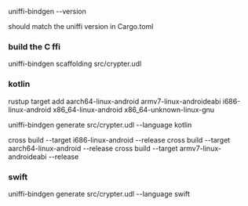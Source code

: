 uniffi-bindgen --version

should match the uniffi version in Cargo.toml

### build the C ffi

uniffi-bindgen scaffolding src/crypter.udl

### kotlin

rustup target add aarch64-linux-android armv7-linux-androideabi i686-linux-android x86_64-linux-android x86_64-unknown-linux-gnu

uniffi-bindgen generate src/crypter.udl --language kotlin

cross build --target i686-linux-android --release
cross build --target aarch64-linux-android --release
cross build --target armv7-linux-androideabi --release

### swift

uniffi-bindgen generate src/crypter.udl --language swift

